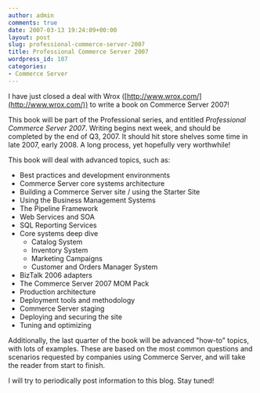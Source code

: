 ```yaml
---
author: admin
comments: true
date: 2007-03-13 19:24:09+00:00
layout: post
slug: professional-commerce-server-2007
title: Professional Commerce Server 2007
wordpress_id: 107
categories:
- Commerce Server
---
```


I have just closed a deal with Wrox ([http://www.wrox.com/](http://www.wrox.com/)) to write a book on Commerce Server 2007!

This book will be part of the Professional series, and entitled _Professional Commerce Server 2007_. Writing begins next week, and should be completed by the end of Q3, 2007. It should hit store shelves some time in late 2007, early 2008. A long process, yet hopefully very worthwhile!

This book will deal with advanced topics, such as:

  * Best practices and development environments 
  * Commerce Server core systems architecture 
  * Building a Commerce Server site / using the Starter Site 
  * Using the Business Management Systems 
  * The Pipeline Framework 
  * Web Services and SOA 
  * SQL Reporting Services 
  * Core systems deep dive 
    * Catalog System 
    * Inventory System 
    * Marketing Campaigns 
    * Customer and Orders Manager System
  * BizTalk 2006 adapters 
  * The Commerce Server 2007 MOM Pack 
  * Production architecture 
  * Deployment tools and methodology 
  * Commerce Server staging 
  * Deploying and securing the site 
  * Tuning and optimizing

Additionally, the last quarter of the book will be advanced "how-to" topics, with lots of examples. These are based on the most common questions and scenarios requested by companies using Commerce Server, and will take the reader from start to finish.

I will try to periodically post information to this blog. Stay tuned!
